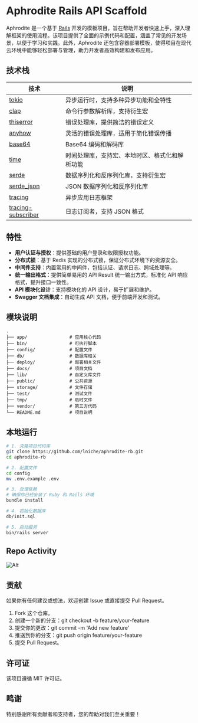 # Aphrodite Rails API Scaffold

Aphrodite 是一个基于 [Rails](https://rubyonrails.org) 开发的模板项目，旨在帮助开发者快速上手，深入理解框架的使用流程。该项目提供了全面的示例代码和配置，涵盖了常见的开发场景，以便于学习和实践。此外，Aphrodite 还包含容器部署模板，使得项目在现代云环境中能够轻松部署与管理，助力开发者高效构建和发布应用。

## 技术栈

| 技术                                                      | 说明                                           |
| --------------------------------------------------------- | ---------------------------------------------- |
| [tokio](https://github.com/tokio-rs/tokio)                | 异步运行时，支持多种异步功能和全特性           |
| [clap](https://github.com/clap-rs/clap)                   | 命令行参数解析库，支持衍生宏                   |
| [thiserror](https://github.com/dtolnay/thiserror)         | 错误处理库，提供简洁的错误定义                 |
| [anyhow](https://github.com/dtolnay/anyhow)               | 灵活的错误处理库，适用于简化错误传播           |
| [base64](https://crates.io/crates/base64)                 | Base64 编码和解码库                            |
| [time](https://crates.io/crates/time)                     | 时间处理库，支持宏、本地时区、格式化和解析功能 |
| [serde](https://serde.rs/)                                | 数据序列化和反序列化库，支持衍生宏             |
| [serde_json](https://crates.io/crates/serde_json)         | JSON 数据序列化和反序列化库                    |
| [tracing](https://github.com/tokio-rs/tracing)            | 异步应用日志框架                               |
| [tracing-subscriber](https://github.com/tokio-rs/tracing) | 日志订阅者，支持 JSON 格式                     |

## 特性

- **用户认证与授权**：提供基础的用户登录和权限授权功能。
- **分布式锁**：基于 Redis 实现的分布式锁，保证分布式环境下的资源安全。
- **中间件支持**：内置常用的中间件，包括认证、请求日志、跨域处理等。
- **统一输出格式**：提供简单易用的 API Result 统一输出方式，标准化 API 响应格式，提升接口一致性。
- **API 模块化设计**：支持模块化的 API 设计，易于扩展和维护。
- **Swagger 文档集成**：自动生成 API 文档，便于前端开发和测试。

## 模块说明

```
.
├── app/                # 应用核心代码
├── bin/                # 可执行脚本
├── config/             # 配置文件
├── db/                 # 数据库相关
├── deploy/             # 部署相关文件
├── docs/               # 项目文档
├── lib/                # 自定义库文件
├── public/             # 公共资源
├── storage/            # 文件存储
├── test/               # 测试文件
├── tmp/                # 临时文件
├── vendor/             # 第三方代码
└── README.md           # 项目说明
```

## 本地运行

```bash
# 1. 克隆项目代码库
git clone https://github.com/lniche/aphrodite-rb.git
cd aphrodite-rb

# 2. 配置文件
cd config
mv .env.example .env

# 3. 处理依赖
# 确保你已经安装了 Ruby 和 Rails 环境
bundle install

# 4. 初始化数据库
db/init.sql

# 5. 启动服务
bin/rails server
```

## Repo Activity

![Alt](https://repobeats.axiom.co/api/embed/92f87152abeaf234940e0a4979ac2644ab05a54f.svg "Repobeats analytics image")

## 贡献

如果你有任何建议或想法，欢迎创建 Issue 或直接提交 Pull Request。

1. Fork 这个仓库。
2. 创建一个新的分支：git checkout -b feature/your-feature
3. 提交你的更改：git commit -m 'Add new feature'
4. 推送到你的分支：git push origin feature/your-feature
5. 提交 Pull Request。

## 许可证

该项目遵循 MIT 许可证。

## 鸣谢

特别感谢所有贡献者和支持者，您的帮助对我们至关重要！
